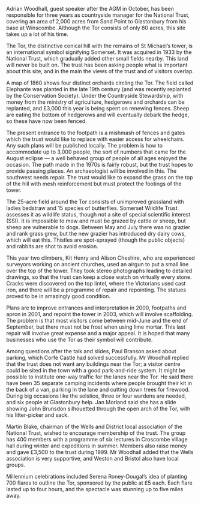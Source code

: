 Adrian Woodhall, guest speaker after the AGM in October, has been
responsible for three years as countryside manager for the National
Trust, covering an area of 2,000 acres from Sand Point to Glastonbury
from his base at Winscombe. Although the Tor consists of only 80 acres,
this site takes up a lot of his time.

The Tor, the distinctive conical hill with the remains of St Michael’s
tower, is an international symbol signifying Somerset. It was acquired
in 1933 by the National Trust, which gradually added other small fields
nearby. This land will never be built on. The trust has been asking
people what is important about this site, and in the main the views of
the trust and of visitors overlap.

A map of 1860 shows four distinct orchards circling the Tor. The field
called Elephante was planted in the late 19th century (and was recently
replanted by the Conservation Society). Under the Countryside
Stewardship, with money from the ministry of agriculture, hedgerows and
orchards can be replanted, and £3,000 this year is being spent on
renewing fences. Sheep are eating the bottom of hedgerows and will
eventually debark the hedge, so these have now been fenced.

The present entrance to the footpath is a mishmash of fences and gates
which the trust would like to replace with easier access for
wheelchairs. Any such plans will be published locally. The problem is
how to accommodate up to 3,000 people, the sort of numbers that came for
the August eclipse — a well behaved group of people of all ages enjoyed
the occasion. The path made in the 1970s is fairly robust, but the trust
hopes to provide passing places. An archaeologist will be involved in
this. The southwest needs repair. The trust would like to expand the
grass on the top of the hill with mesh reinforcement but must protect
the footings of the tower.

The 25-acre field around the Tor consists of unimproved grassland with
ladies bedstraw and 15 species of butterflies. Somerset Wildlife Trust
assesses it as wildlife status, though not a site of special scientific
interest (SSI). It is impossible to mow and must be grazed by cattle or
sheep, but sheep are vulnerable to dogs. Between May and July there was
no grazier and rank grass grew, but the new grazier has introduced dry
dairy cows, which will eat this. Thistles are spot-sprayed (though the
public objects) and rabbits are shot to avoid erosion.

This year two climbers, Kit Henry and Alison Cheshire, who are
experienced surveyors working on ancient churches, used an airgun to put
a small line over the top of the tower. They took stereo photographs
leading to detailed drawings, so that the trust can keep a close watch
on virtually every stone. Cracks were discovered on the top lintel,
where the Victorians used cast iron, and there will be a programme of
repair and repointing. The statues proved to be in amazingly good
condition.

Plans are to improve entrances and interpretation in 2000, footpaths and
apron in 2001, and repoint the tower in 2003, which will involve
scaffolding. The problem is that most visitors come between mid-June and
the end of September, but there must not be frost when using lime
mortar. This last repair will involve great expense and a major appeal.
It is hoped that many businesses who use the Tor as their symbol will
contribute.

Among questions after the talk and slides, Paul Branson asked about
parking, which Corfe Castle had solved successfully. Mr Woodhall replied
that the trust does not want any buildings near the Tor; a visitor
centre could be sited in the town with a good park-and-ride system. It
might be possible to institute one-way traffic for the lanes near the
Tor. He said there have been 35 separate camping incidents where people
brought their kit in the back of a van, parking in the lane and cutting
down trees for firewood. During big occasions like the solstice, three
or four wardens are needed, and six people at Glastonbury help. Jan
Morland said she has a slide showing John Brunsdon silhouetted through
the open arch of the Tor, with his litter-picker and sack.

Martin Blake, chairman of the Wells and District local association of
the National Trust, wished to encourage membership of the trust. The
group has 400 members with a programme of six lectures in Croscombe
village hall during winter and expeditions in summer. Members also raise
money and gave £3,500 to the trust during 1999. Mr Woodhall added that
the Wells association is very supportive, and Weston and Bristol also
have local groups.

Millennium celebrations included Serena Roney-Dougal’s idea of planting
700 flares to outline the Tor, sponsored by the public at £5 each. Each
flare lasted up to four hours, and the spectacle was stunning up to five
miles away.
